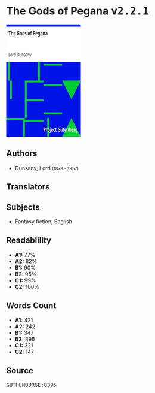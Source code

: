 # The Gods of Pegana <kbd>v2.2.1</kbd>

![](./cover.medium.jpg "")

## Authors


 - Dunsany, Lord <small>(1878 - 1957)</small>

## Translators



## Subjects


 - Fantasy fiction, English

## Readablility


 - **A1:** 77%
 - **A2:** 82%
 - **B1:** 90%
 - **B2:** 95%
 - **C1:** 99%
 - **C2:** 100%

## Words Count


 - **A1:** 421
 - **A2:** 242
 - **B1:** 347
 - **B2:** 396
 - **C1:** 321
 - **C2:** 147

## Source


<kbd>GUTHENBURGE:8395</kbd>
